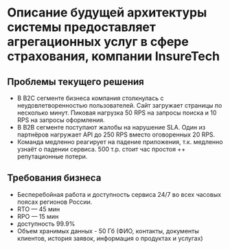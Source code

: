 # Описание будущей архитектуры системы предоставляет агрегационных услуг в сфере страхования, компании InsureTech

## Проблемы текущего решения

- В B2C сегменте бизнеса компания столкнулась с неудовлетворенностью пользователей. Сайт загружает страницы по несколько минут. Пиковая нагрузка 50 RPS на запросы поиска и 10 RPS на запросы оформления.
- В B2B сегменте поступают жалобы на нарушение SLA. Один из партнёров нагружает API до 250 RPS вместо оговоренных 20 RPS.
- Команда медленно реагирует на падение приложения, т.к. медленно узнаёт о падении сервиса. 500 т.р. стоит час простоя ++ репутационные потери. 

## Требования бизнеса

- Бесперебойная работа и доступность сервиса 24/7 во всех часовых поясах регионов России. 
- RTO — 45 мин 
- RPO — 15 мин
- доступность 99.9% 
- Объем хранимых данных - 50 Гб (ФИО, контакты, документы клиентов, история заявок, информация о продуктах и услугах)